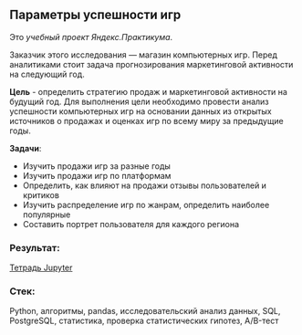 ## Параметры успешности игр

Это *учебный проект Яндекс.Практикума*. 

Заказчик этого исследования — магазин компьютерных игр. Перед аналитиками стоит задача прогнозирования маркетинговой активности на следующий год.

**Цель** - определить стратегию продаж и маркетинговой активности на будущий год.
Для выполнения цели необходимо провести анализ успешности компьютерных игр на основании данных из открытых источников о продажах и оценках игр по всему миру за предыдущие годы.

**Задачи**:
* Изучить продажи игр за разные годы
* Изучить продажи игр по платформам
* Определить, как влияют на продажи отзывы пользователей и критиков
* Изучить распределение игр по жанрам, определить наиболее популярные
* Составить портрет пользователя для каждого региона

### Результат:
[Тетрадь Jupyter](https://github.com/Sofya-Z/Sofya-Z/blob/main/My-DA-portfolio/Game-success-parameters/game_success_parameters.ipynb)

### Стек:
Python, алгоритмы, pandas, исследовательский анализ данных, SQL, PostgreSQL, статистика, проверка статистических гипотез, A/B-тест
